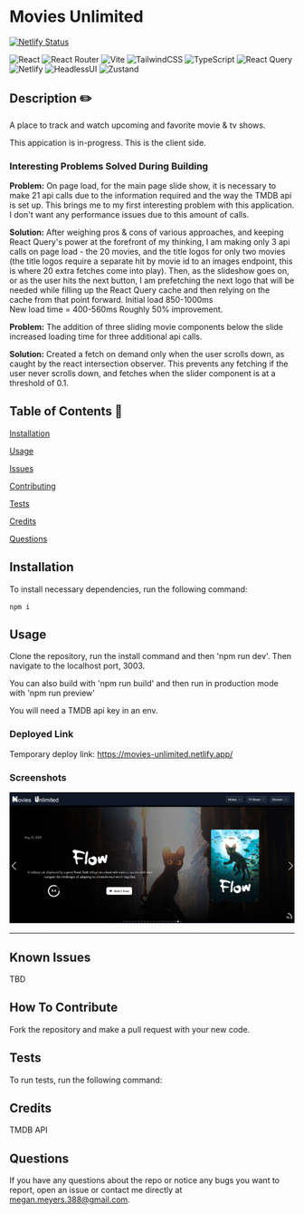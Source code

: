 # Movies Unlimited 
  
[![Netlify Status](https://api.netlify.com/api/v1/badges/36a5b248-ff33-41d8-9cec-1ae640723a50/deploy-status)](https://app.netlify.com/sites/movies-unlimited/deploys)

   ![React](https://img.shields.io/badge/react-%2320232a.svg?style=for-the-badge&logo=react&logoColor=%2361DAFB) ![React Router](https://img.shields.io/badge/React_Router-CA4245?style=for-the-badge&logo=react-router&logoColor=white) ![Vite](https://img.shields.io/badge/vite-%23646CFF.svg?style=for-the-badge&logo=vite&logoColor=white) ![TailwindCSS](https://img.shields.io/badge/tailwindcss-%2338B2AC.svg?style=for-the-badge&logo=tailwind-css&logoColor=white) ![TypeScript](https://img.shields.io/badge/typescript-%23007ACC.svg?style=for-the-badge&logo=typescript&logoColor=white) ![React Query](https://img.shields.io/badge/-React%20Query-FF4154?style=for-the-badge&logo=react%20query&logoColor=white) ![Netlify](https://img.shields.io/badge/Netlify-00C7B7?style=for-the-badge&logo=netlify&logoColor=white) ![HeadlessUI](https://img.shields.io/badge/Headless%20UI-66E3FF.svg?style=for-the-badge&logo=Headless-UI&logoColor=black) ![Zustand](https://img.shields.io/badge/react%20zustand-%2320232a.svg?style=for-the-badge&logo=react&logoColor=%2361DAFB)
  
  ## Description  ✏️
  
  A place to track and watch upcoming and favorite movie & tv shows.

  This appication is in-progress. This is the client side. 

  ### Interesting Problems Solved During Building

  **Problem:** On page load, for the main page slide show, it is necessary to make 21 api calls due to the information required and the way the TMDB api is set up. This brings me to my first interesting problem with this application. I don't want any performance issues due to this amount of calls.  

  **Solution:** After weighing pros & cons of various approaches, and keeping React Query's power at the forefront of my thinking, I am making only 3 api calls on page load - the 20 movies, and the title logos for only two movies (the title logos require a separate hit by movie id to an images endpoint, this is where 20 extra fetches come into play). Then, as the slideshow goes on, or as the user hits the next button, I am prefetching the next logo that will be needed while filling up the React Query cache and then relying on the cache from that point forward. 
  Initial load  850-1000ms  
  New load time = 400-560ms  Roughly 50% improvement. 

  **Problem:** The addition of three sliding movie components below the slide increased loading time for three additional api calls. 

  **Solution:** Created a fetch on demand only when the user scrolls down, as caught by the react intersection observer. This prevents any fetching if the user never scrolls down, and fetches when the slider component is at a threshold of 0.1. 

  ## Table of Contents 📖
  
  [Installation](#installation)

  [Usage](#usage)

  

  [Issues](#known-issues)

  [Contributing](#how-to-contribute)

  [Tests](#tests) 

  [Credits](#credits)

  [Questions](#questions)
  
  ## Installation 
  
  To install necessary dependencies, run the following command:
  
  ```
  npm i
  ```
  
  ## Usage 
  
  Clone the repository, run the install command and then 'npm run dev'. Then navigate to the localhost port, 3003.

  You can also build with 'npm run build' and then run in production mode with 'npm run preview'

  You will need a TMDB api key in an env.

  ### Deployed Link
  Temporary deploy link: https://movies-unlimited.netlify.app/  

### Screenshots
![movies-unlimited](src/assets/images/movies-unlimited.png)



______________________________________________________________________________________



## Known Issues 
TBD

## How To Contribute 
  
Fork the repository and make a pull request with your new code.
  
## Tests 
  
To run tests, run the following command:
  


## Credits 
TMDB API

 ## Questions 
  
 If you have any questions about the repo or notice any bugs you want to report, open an issue or contact me directly at megan.meyers.388@gmail.com. 
  
  